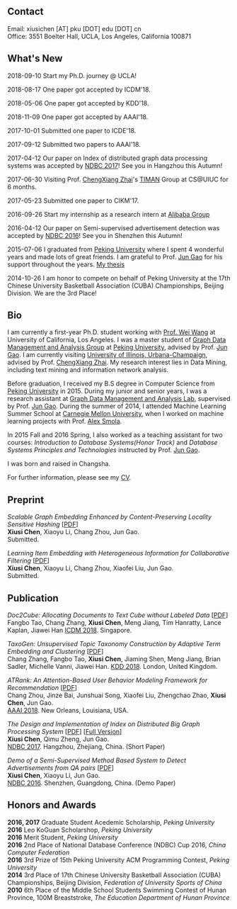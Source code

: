## Contact
Email: xiusichen [AT] pku [DOT] edu [DOT] cn   
Office: 3551 Boelter Hall, UCLA, Los Angeles, California 100871    

## What's New
2018-09-10 Start my Ph.D. journey @ UCLA!

2018-08-17 One paper got accepted by ICDM'18.

2018-05-06 One paper got accepted by KDD'18.

2018-11-09 One paper got accepted by AAAI'18.

2017-10-01 Submitted one paper to ICDE'18.

2017-09-12 Submitted two papers to AAAI'18.

2017-04-12 Our paper on Index of distributed graph data processing systems was accepted by [NDBC 2017](http://www.cs.zju.edu.cn/ndbc2017/)! See you in Hangzhou this Autumn!

2017-06-30 Visiting Prof. [ChengXiang Zhai](http://czhai.cs.illinois.edu/)'s [TIMAN](http://sifaka.cs.uiuc.edu/ir/index.html) Group at CS@UIUC for 6 months.

2017-05-23 Submitted one paper to CIKM'17.

2016-09-26 Start my internship as a research intern at [Alibaba Group](http://www.alibabagroup.com/en/global/home)

2016-04-12 Our paper on Semi-supervised advertisement detection was accepted by [NDBC 2016](http://csse.szu.edu.cn/ndbc2016/index.shtml)! See you in Shenzhen this Autumn!

2015-07-06 I graduated from [Peking University](http://www.pku.edu.cn/) where I spent 4 wonderful years and made lots of great friends. I am grateful to Prof. [Jun Gao]() for his support throughout the years. [My thesis](papers/thesis.pdf)

2014-10-26 I am honor to compete on behalf of Peking University at the 17th Chinese University Basketball Association (CUBA) Championships, Beijing Division. We are the 3rd Place!

## Bio
I am currently a first-year Ph.D. student working with [Prof. Wei Wang](http://web.cs.ucla.edu/~weiwang/) at University of California, Los Angeles. I was a master student of [Graph Data Management and Analysis Group]() at [Peking University](www.pku.edu.cn), advised by Prof. [Jun Gao](). I am currently visiting [University of Illinois, Urbana-Champaign](http://www.cs.uiuc.edu/), advised by Prof. [ChengXiang Zhai](http://czhai.cs.illinois.edu/). My research interest lies in Data Mining, including text mining and information network analysis.

Before graduation, I received my B.S degree in Computer Science from [Peking University](http://www.pku.edu.cn/) in 2015. During my junior and senior years, I was a research assistant at [Graph Data Management and Analysis Lab](http://0-1-2-3-all.com:5000/), supervised by Prof. [Jun Gao](http://www.cis.pku.edu.cn/faculty/system/zhangyan/). During the summer of 2014, I attended Machine Learning Summer School at [Carnegie Mellon University](http://www.cs.cmu.edu/), when I worked on machine learning projects with Prof. [Alex Smola]().

In 2015 Fall and 2016 Spring, I also worked as a teaching assistant for two courses: _Introduction to Database Systems(Honor Track)_ and _Database Systems Principles and Technologies_ instructed by Prof. [Jun Gao]().

I was born and raised in Changsha.

For further information, please see my [CV](CV.pdf).

## Preprint
_Scalable Graph Embedding Enhanced by Content-Preserving Locality Sensitive Hashing_ [[PDF](papers/aaai18.pdf)]    
**Xiusi Chen**, Xiaoyu Li, Chang Zhou, Jun Gao.    
Submitted.

_Learning Item Embedding with Heterogeneous Information for Collaborative Filtering_ [[PDF](papers/icde18.pdf)]    
**Xiusi Chen**, Xiaoyu Li, Chang Zhou, Xiaofei Liu, Jun Gao.    
Submitted.



## Publication
_Doc2Cube: Allocating Documents to Text Cube without Labeled Data_ [[PDF](http://chaozhang.org/papers/icdm18.pdf)]    
Fangbo Tao, Chang Zhang, **Xiusi Chen**, Meng Jiang, Tim Hanratty, Lance Kaplan, Jiawei Han
[ICDM 2018](http://icdm2018.org/). Singapore.


_TaxoGen: Unsupervised Topic Taxonomy Construction by Adaptive Term Embedding and Clustering_ [[PDF](http://delivery.acm.org/10.1145/3230000/3220064/p2701-zhang.pdf?ip=131.179.49.186&id=3220064&acc=ACTIVE%20SERVICE&key=CA367851C7E3CE77%2E79535EF926D6BC05%2E4D4702B0C3E38B35%2E4D4702B0C3E38B35&__acm__=1543628672_ac235d30fba1750ceaae158e46248e19)]    
Chang Zhang, Fangbo Tao, **Xiusi Chen**, Jiaming Shen, Meng Jiang, Brian Sadler, Michelle Vanni, Jiawei Han.
[KDD 2018](https://www.kdd.org/kdd2018/). London, United Kingdom.

_ATRank: An Attention-Based User Behavior Modeling Framework for Recommendation_ [[PDF](papers/aaai18_zhou.pdf)]    
Chang Zhou, Jinze Bai, Junshuai Song, Xiaofei Liu, Zhengchao Zhao, **Xiusi Chen**, Jun Gao.    
[AAAI 2018](https://aaai.org/Conferences/AAAI-18/). New Orleans, Louisiana, USA.

_The Design and Implementation of Index on Distributed Big Graph Processing System_ [[PDF](papers/ndbc17short.pdf)] [[Full Version](papers/ndbc17.pdf)]    
**Xiusi Chen**, Qimu Zheng, Jun Gao.    
[NDBC 2017](http://www.cs.zju.edu.cn/ndbc2017/index.html). Hangzhou, Zhejiang, China. (Short Paper)

_Demo of a Semi-Supervised Method Based System to Detect Advertisements from QA pairs_ [[PDF](papers/ndbc16.pdf)]    
**Xiusi Chen**, Xiaoyu Li, Jun Gao.    
[NDBC 2016](http://csse.szu.edu.cn/ndbc2016/index.shtml). Shenzhen, Guangdong, China. (Demo Paper)

## Honors and Awards
**2016, 2017**  Graduate Student Acedemic Scholarship, _Peking University_     
**2016**  Leo KoGuan Scholarshop, _Peking University_    
**2016**  Merit Student, _Peking University_     
**2016**  2nd Place of National Database Conference (NDBC) Cup 2016, _China Computer Federation_    
**2016**  3rd Prize of 15th Peking University ACM Programming Contest, _Peking University_    
**2014**  3rd Place of 17th Chinese University Basketball Association (CUBA) Championships, Beijing Division, _Federation of University Sports of China_   
**2010**  6th Place of the Middle School Students Swimming Contest of Hunan Province, 100M Breaststroke, _The Education Department of Hunan Province_    
